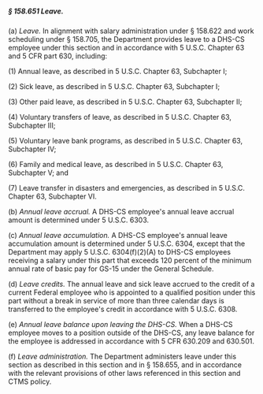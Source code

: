 ##### § 158.651 Leave. #####

(a) *Leave.* In alignment with salary administration under § 158.622 and work scheduling under § 158.705, the Department provides leave to a DHS-CS employee under this section and in accordance with 5 U.S.C. Chapter 63 and 5 CFR part 630, including:

(1) Annual leave, as described in 5 U.S.C. Chapter 63, Subchapter I;

(2) Sick leave, as described in 5 U.S.C. Chapter 63, Subchapter I;

(3) Other paid leave, as described in 5 U.S.C. Chapter 63, Subchapter II;

(4) Voluntary transfers of leave, as described in 5 U.S.C. Chapter 63, Subchapter III;

(5) Voluntary leave bank programs, as described in 5 U.S.C. Chapter 63, Subchapter IV;

(6) Family and medical leave, as described in 5 U.S.C. Chapter 63, Subchapter V; and

(7) Leave transfer in disasters and emergencies, as described in 5 U.S.C. Chapter 63, Subchapter VI.

(b) *Annual leave accrual.* A DHS-CS employee's annual leave accrual amount is determined under 5 U.S.C. 6303.

(c) *Annual leave accumulation.* A DHS-CS employee's annual leave accumulation amount is determined under 5 U.S.C. 6304, except that the Department may apply 5 U.S.C. 6304(f)(2)(A) to DHS-CS employees receiving a salary under this part that exceeds 120 percent of the minimum annual rate of basic pay for GS-15 under the General Schedule.

(d) *Leave credits.* The annual leave and sick leave accrued to the credit of a current Federal employee who is appointed to a qualified position under this part without a break in service of more than three calendar days is transferred to the employee's credit in accordance with 5 U.S.C. 6308.

(e) *Annual leave balance upon leaving the DHS-CS.* When a DHS-CS employee moves to a position outside of the DHS-CS, any leave balance for the employee is addressed in accordance with 5 CFR 630.209 and 630.501.

(f) *Leave administration.* The Department administers leave under this section as described in this section and in § 158.655, and in accordance with the relevant provisions of other laws referenced in this section and CTMS policy.